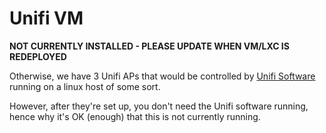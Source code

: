 # Unifi VM

**NOT CURRENTLY INSTALLED - PLEASE UPDATE WHEN VM/LXC IS REDEPLOYED**

Otherwise, we have 3 Unifi APs that would be controlled by [Unifi Software](https://help.ui.com/hc/en-us/articles/220066768-Updating-and-Installing-Self-Hosted-UniFi-Network-Servers-Linux) running on a linux host of some sort.  

However, after they're set up, you don't need the Unifi software running, hence why it's OK (enough) that this is not currently running.
